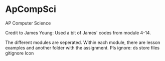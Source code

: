 # ApCompSci
AP Computer Science

Credit to James Young: Used a bit of James' codes from module 4-14. 

The different modules are seperated. Within each module, there are lesson examples and another folder with the assignment.
Pls ignore:
  ds store files
  gitignore
  Icon
